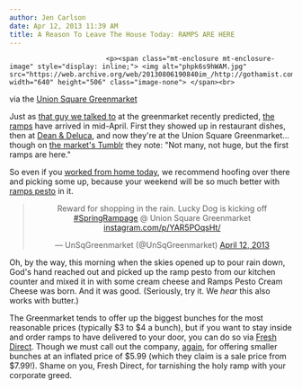 ```yaml
---
author: Jen Carlson
date: Apr 12, 2013 11:39 AM
title: A Reason To Leave The House Today: RAMPS ARE HERE
---
```



                            
                            
                            
                            <p><span class="mt-enclosure mt-enclosure-image" style="display: inline;"> <img alt="phpk6s9hWAM.jpg" src="https://web.archive.org/web/20130806190840im_/http://gothamist.com/attachments/arts_jen/phpk6s9hWAM.jpg" width="640" height="506" class="image-none"> </span><br>
<span class="photo_caption">via the <a href="https://web.archive.org/web/20130806190840/http://instagram.com/p/YAR5POqsHt/">Union Square Greenmarket</a></span></p>

<p>Just as <a href="https://web.archive.org/web/20130806190840/http://gothamist.com/2013/03/27/ramps.php">that guy we talked to</a> at the greenmarket recently predicted, <a href="https://web.archive.org/web/20130806190840/http://gothamist.com/tags/ramps">the ramps</a> have arrived in mid-April. First they showed up in restaurant dishes, then at <a href="https://web.archive.org/web/20130806190840/http://instagram.com/p/X2mZ9iwSCO/">Dean &amp; Deluca</a>, and now they&apos;re at the Union Square Greenmarket... though on <a href="https://web.archive.org/web/20130806190840/http://unionsquaregreenmarket.tumblr.com/day/2013/04/12">the market&apos;s Tumblr</a> they note: &quot;Not many, not huge, but the first ramps are here.&quot;</p>

<p>So even if you <a href="https://web.archive.org/web/20130806190840/http://gothamist.com/2013/04/12/please_work_from_home_today.php">worked from home today</a>, we recommend hoofing over there and picking some up, because your weekend will be so much better with <a href="https://web.archive.org/web/20130806190840/http://gothamist.com/2013/04/08/ramps_have_arrived_celebrate_with_t.php">ramps pesto</a> in it.</p>

<center><blockquote class="twitter-tweet"><p>Reward for shopping in the rain. Lucky Dog is kicking off <a href="https://web.archive.org/web/20130806190840/https://twitter.com/search/%23SpringRampage">#SpringRampage</a> @ Union Square Greenmarket <a href="https://web.archive.org/web/20130806190840/http://t.co/Kf1XCUnfco" title="http://instagram.com/p/YAR5POqsHt/">instagram.com/p/YAR5POqsHt/</a></p>&#x2014; UnSqGreenmarket (@UnSqGreenmarket) <a href="https://web.archive.org/web/20130806190840/https://twitter.com/UnSqGreenmarket/status/322684915936288768">April 12, 2013</a></blockquote>
<script async src="//web.archive.org/web/20130806190840js_/http://platform.twitter.com/widgets.js" charset="utf-8"></script></center>

<p>Oh, by the way, this morning when the skies opened up to pour rain down, God&apos;s hand reached out and picked up the ramp pesto from our kitchen counter and mixed it in with some cream cheese and Ramps Pesto Cream Cheese was born. And it was good. (Seriously, try it. We <em>hear</em> this also works with butter.)</p>

<p>The Greenmarket tends to offer up the biggest bunches for the most reasonable prices (typically $3 to $4 a bunch), but if you want to stay inside and order ramps to have delivered to your door, you can do so via <a href="https://web.archive.org/web/20130806190840/https://www.freshdirect.com/product.jsp?catId=lk&amp;productId=veg_grns_ramps&amp;trk=srch">Fresh Direct</a>. Though we must call out the company, <a href="https://web.archive.org/web/20130806190840/http://gothamist.com/2012/04/02/fresh_direct_nyc_retailers_price_go.php">again</a>, for offering smaller bunches at an inflated price of $5.99 (which they claim is a sale price from $7.99!). Shame on you, Fresh Direct, for tarnishing the holy ramp with your corporate greed.</p>
                            
                            
                            